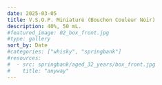 ```yaml
---
date: 2025-03-05
title: V.S.O.P. Miniature (Bouchon Couleur Noir)
description: 40%, 50 mL.
#featured_image: 02_box_front.jpg
#type: gallery
sort_by: Date
#categories: ["whisky", "springbank"]
#resources:
#  - src: springbank/aged_32_years/box_front.jpg
#    title: "anyway"
---
```

